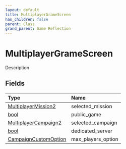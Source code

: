 ```yaml
---
layout: default
title: MultiplayerGrameScreen
has_children: false
parent: Class
grand_parent: Game Reflection
---
```

# MultiplayerGrameScreen
Description 

## Fields

| Type | Name |
|:-------------|:--------------|
| [MultiplayerMission2](/docs/game-reflection/components/multiplayer_mission2) | selected_mission |
| [bool](/docs/game-reflection/components/bool) | public_game |
| [MultiplayerCampaign2](/docs/game-reflection/components/multiplayer_campaign2) | selected_campaign |
| [bool](/docs/game-reflection/components/bool) | dedicated_server |
| [CampaignCustomOption](/docs/game-reflection/classes/campaign_custom_option) | max_players_option |

